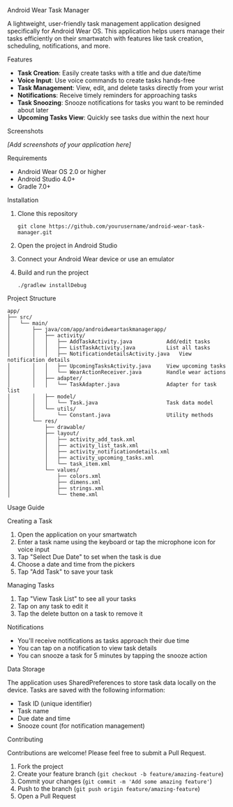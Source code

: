  Android Wear Task Manager

A lightweight, user-friendly task management application designed specifically for Android Wear OS. This application helps users manage their tasks efficiently on their smartwatch with features like task creation, scheduling, notifications, and more.

 Features

- **Task Creation**: Easily create tasks with a title and due date/time
- **Voice Input**: Use voice commands to create tasks hands-free
- **Task Management**: View, edit, and delete tasks directly from your wrist
- **Notifications**: Receive timely reminders for approaching tasks
- **Task Snoozing**: Snooze notifications for tasks you want to be reminded about later
- **Upcoming Tasks View**: Quickly see tasks due within the next hour

 Screenshots

*[Add screenshots of your application here]*

 Requirements

- Android Wear OS 2.0 or higher
- Android Studio 4.0+
- Gradle 7.0+

 Installation

1. Clone this repository
   ```
   git clone https://github.com/yourusername/android-wear-task-manager.git
   ```

2. Open the project in Android Studio

3. Connect your Android Wear device or use an emulator

4. Build and run the project
   ```
   ./gradlew installDebug
   ```

 Project Structure

```
app/
├── src/
│   └── main/
│       ├── java/com/app/androidweartaskmanagerapp/
│       │   ├── activity/
│       │   │   ├── AddTaskActivity.java           Add/edit tasks
│       │   │   ├── ListTaskActivity.java          List all tasks
│       │   │   ├── NotificationdetailsActivity.java   View notification details
│       │   │   ├── UpcomingTasksActivity.java     View upcoming tasks
│       │   │   └── WearActionReceiver.java        Handle wear actions
│       │   ├── adapter/
│       │   │   └── TaskAdapter.java               Adapter for task list
│       │   ├── model/
│       │   │   └── Task.java                      Task data model
│       │   └── utils/
│       │       └── Constant.java                  Utility methods
│       └── res/
│           ├── drawable/
│           ├── layout/
│           │   ├── activity_add_task.xml
│           │   ├── activity_list_task.xml
│           │   ├── activity_notificationdetails.xml
│           │   ├── activity_upcoming_tasks.xml
│           │   └── task_item.xml
│           └── values/
│               ├── colors.xml
│               ├── dimens.xml
│               ├── strings.xml
│               └── theme.xml
```

 Usage Guide

 Creating a Task

1. Open the application on your smartwatch
2. Enter a task name using the keyboard or tap the microphone icon for voice input
3. Tap "Select Due Date" to set when the task is due
4. Choose a date and time from the pickers
5. Tap "Add Task" to save your task

 Managing Tasks

1. Tap "View Task List" to see all your tasks
2. Tap on any task to edit it
3. Tap the delete button on a task to remove it

 Notifications

- You'll receive notifications as tasks approach their due time
- You can tap on a notification to view task details
- You can snooze a task for 5 minutes by tapping the snooze action

 Data Storage

The application uses SharedPreferences to store task data locally on the device. Tasks are saved with the following information:
- Task ID (unique identifier)
- Task name
- Due date and time
- Snooze count (for notification management)

 Contributing

Contributions are welcome! Please feel free to submit a Pull Request.

1. Fork the project
2. Create your feature branch (`git checkout -b feature/amazing-feature`)
3. Commit your changes (`git commit -m 'Add some amazing feature'`)
4. Push to the branch (`git push origin feature/amazing-feature`)
5. Open a Pull Request

